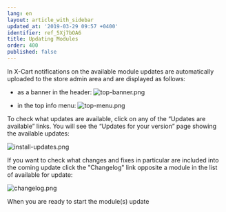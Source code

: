 ```yaml
---
lang: en
layout: article_with_sidebar
updated_at: '2019-03-29 09:57 +0400'
identifier: ref_5Xj7bOA6
title: Updating Modules
order: 400
published: false
---
```

In X-Cart notifications on the available module updates are automatically uploaded to the store admin area and are displayed as follows:

* as a banner in the header:
  ![top-banner.png]({{site.baseurl}}/attachments/ref_5Xj7bOA6/top-banner.png)

* in the top info menu: 
  ![top-menu.png]({{site.baseurl}}/attachments/ref_5Xj7bOA6/top-menu.png)

To check what updates are available, click on any of the “Updates are available” links. You will see the “Updates for your version” page showing the available updates:

![install-updates.png]({{site.baseurl}}/attachments/ref_5Xj7bOA6/install-updates.png)






If you want to check what changes and fixes in particular are included into the coming update click the "Changelog" link opposite a module in the list of available for update:

![changelog.png]({{site.baseurl}}/attachments/ref_5Xj7bOA6/changelog.png)

When you are ready to start the module(s) update 

  